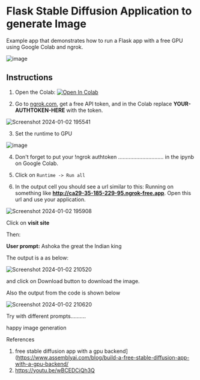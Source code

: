 # Flask Stable Diffusion Application to generate Image 

Example app that demonstrates how to run a Flask app with a free GPU using Google Colab and ngrok.

![image](https://github.com/ParthaPRay/Flask-Stable-Diffusion-Model-ngrok/assets/1689639/dc6189b1-ee3d-4119-a183-6f68a9905fe4)




## Instructions

1. Open the Colab: [![Open In Colab](https://colab.research.google.com/assets/colab-badge.svg)](https://colab.research.google.com/github/ParthaPRay/Flask-Stable-Diffusion-Model-ngrok/blob/main/notebook.ipynb)



2. Go to [ngrok.com](ngrok.com), get a free API token, and in the Colab replace **YOUR-AUTHTOKEN-HERE** with the token.

  ![Screenshot 2024-01-02 195541](https://github.com/ParthaPRay/Flask-Stable-Diffusion-Model-ngrok/assets/1689639/c0e1cccf-9e69-445f-b648-fc68e589bbc7)


3. Set the runtime to GPU

  ![image](https://github.com/ParthaPRay/Flask-Stable-Diffusion-Model-ngrok/assets/1689639/4bff0cb3-060a-4860-980e-6f05259889f1)


4. Don't forget to put your !ngrok authtoken .............................. in the ipynb on Google Colab.

5. Click on `Runtime -> Run all`

6. In the output cell you should see a url similar to this: Running on something like **http://ca29-35-185-229-95.ngrok-free.app**. Open this url and use your application.

![Screenshot 2024-01-02 195908](https://github.com/ParthaPRay/Flask-Stable-Diffusion-Model-ngrok/assets/1689639/48e72051-ce34-42f6-b5c1-85e6ec87554f)

Click on **visit site**

Then:

**User prompt:** Ashoka the great the Indian king

The output is a as below:

![Screenshot 2024-01-02 210520](https://github.com/ParthaPRay/Flask-Stable-Diffusion-Model-ngrok/assets/1689639/1b202d9e-c2e5-4672-adb0-a8e91aa9c418)

and click on Download button to download the image.


Also the output from the code is shown below

![Screenshot 2024-01-02 210620](https://github.com/ParthaPRay/Flask-Stable-Diffusion-Model-ngrok/assets/1689639/068eb72f-bbc0-48e8-bfbf-45c48469827d)


Try with different prompts..........

happy image generation


References

1. free stable diffusion app with a gpu backend](https://www.assemblyai.com/blog/build-a-free-stable-diffusion-app-with-a-gpu-backend/
2. https://youtu.be/wBCEDCiQh3Q
